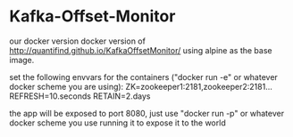 # Kafka-Offset-Monitor
our docker version docker version of http://quantifind.github.io/KafkaOffsetMonitor/ using alpine as the base image.

set the following envvars for the containers ("docker run -e" or whatever docker scheme you are using):
ZK=zookeeper1:2181,zookeeper2:2181...
REFRESH=10.seconds
RETAIN=2.days

the app will be exposed to port 8080, just use "docker run -p" or whatever docker scheme you use running it to expose it to the world